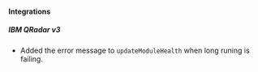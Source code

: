 
#### Integrations
##### IBM QRadar v3
- Added the error message to `updateModuleHealth` when long runing is failing.
